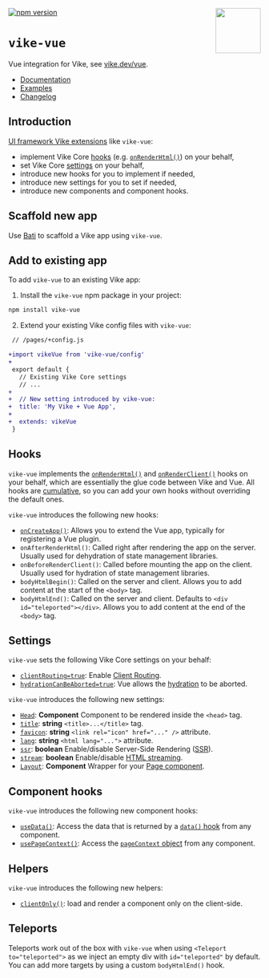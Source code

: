 <!-- WARNING: keep links absolute in this file so they work on NPM too -->

[<img src="https://vike.dev/vike-readme.svg" align="right" height="90">](https://vike.dev)
[![npm version](https://img.shields.io/npm/v/vike-vue)](https://www.npmjs.com/package/vike-vue)

# `vike-vue`

Vue integration for Vike, see [vike.dev/vue](https://vike.dev/vue).

- [Documentation](https://vike.dev/vike-vue)
- [Examples](https://github.com/vikejs/vike-vue/tree/main/examples)
- [Changelog](https://github.com/vikejs/vike-vue/blob/main/packages/vike-vue/CHANGELOG.md)

## Introduction

[UI framework Vike extensions](https://vike.dev/extensions) like `vike-vue`:
* implement Vike Core [hooks](https://vike.dev/hooks) (e.g. [`onRenderHtml()`](https://vike.dev/onRenderHtml)) on your
  behalf,
* set Vike Core [settings](https://vike.dev/settings) on your behalf,
* introduce new hooks for you to implement if needed,
* introduce new settings for you to set if needed,
* introduce new components and component hooks.

## Scaffold new app

Use [Bati](https://batijs.github.io/) to scaffold a Vike app using `vike-vue`.

## Add to existing app

To add `vike-vue` to an existing Vike app:

1. Install the `vike-vue` npm package in your project:

```bash
npm install vike-vue
```

2. Extend your existing Vike config files with `vike-vue`:

```diff
 // /pages/+config.js

+import vikeVue from 'vike-vue/config'
+
 export default {
   // Existing Vike Core settings
   // ...
+
+  // New setting introduced by vike-vue:
+  title: 'My Vike + Vue App',
+
+  extends: vikeVue
 }
```

## Hooks

`vike-vue` implements the [`onRenderHtml()`](https://vike.dev/onRenderHtml) and
[`onRenderClient()`](https://vike.dev/onRenderClient) hooks on your behalf, which are essentially the glue code between
Vike and Vue.
All hooks are [cumulative](https://vike.dev/meta#api), so you can add your own hooks without overriding the default ones.

`vike-vue` introduces the following new hooks:

* [`onCreateApp()`](https://vike.dev/onCreateApp): Allows you to extend the Vue app, typically for registering a Vue
  plugin.
* `onAfterRenderHtml()`: Called right after rendering the app on the server. Usually used for dehydration of state management libraries.
* `onBeforeRenderClient()`: Called before mounting the app on the client. Usually used for hydration of state management libraries.
* `bodyHtmlBegin()`: Called on the server and client. Allows you to add content at the start of the `<body>` tag.
* `bodyHtmlEnd()`: Called on the server and client. Defaults to `<div id="teleported"></div>`. Allows you to add content at the end of the `<body>` tag.

## Settings

`vike-vue` sets the following Vike Core settings on your behalf:

* [`clientRouting=true`](https://vike.dev/clientRouting): Enable [Client Routing](https://vike.dev/client-routing).
* [`hydrationCanBeAborted=true`](https://vike.dev/hydrationCanBeAborted): Vue allows the
  [hydration](https://vike.dev/hydration) to be aborted.

`vike-vue` introduces the following new settings:

* [`Head`](https://vike.dev/head): **Component** Component to be rendered inside the `<head>` tag.
* [`title`](https://vike.dev/head): **string** `<title>...</title>` tag.
* [`favicon`](https://vike.dev/head): **string** `<link rel="icon" href="..." />` attribute.
* [`lang`](https://vike.dev/lang): **string** `<html lang="...">` attribute.
* [`ssr`](https://vike.dev/ssr): **boolean** Enable/disable Server-Side Rendering
  ([SSR](https://vike.dev/render-modes)).
* [`stream`](https://vike.dev/stream): **boolean** Enable/disable [HTML streaming](https://vike.dev/streaming).
* [`Layout`](https://vike.dev/Layout): **Component** Wrapper for your [Page component](https://vike.dev/Page).

## Component hooks

`vike-vue` introduces the following new component hooks:

* [`useData()`](https://vike.dev/useData): Access the data that is returned by a [`data()` hook](https://vike.dev/data)
  from any component.
* [`usePageContext()`](https://vike.dev/usePageContext): Access the [`pageContext` object](https://vike.dev/pageContext)
  from any component.

## Helpers

`vike-vue` introduces the following new helpers:

* [`clientOnly()`](https://vike.dev/clientOnly): load and render a component only on the client-side.

## Teleports

Teleports work out of the box with `vike-vue` when using `<Teleport to="teleported">` as we inject an empty div with `id="teleported"` by default. You can add more targets by using a custom `bodyHtmlEnd()` hook.
